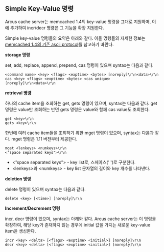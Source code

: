 Simple Key-Value 명령
---------------------

Arcus cache server는 memcached 1.4의 key-value 명령을 그대로 지원하며, 
이에 추가하여 incr/decr 명령은 그 기능을 확장 지원한다.

Simple key-value 명령들의 요약은 아래와 같다.
이들 명령들의 자세한 정보는 [memcached 1.4의 기존 ascii protocol](/doc/protocol.txt)를 참고하기 바란다.

**storage 명령**

set, add, replace, append, prepend, cas 명령이 있으며 syntax는 다음과 같다.

```
<command name> <key> <flags> <exptime> <bytes> [noreply]\r\n<data>\r\n
cas <key> <flags> <exptime> <bytes> <cas unique> [noreply]\r\n<data>\r\n
```

**retrieval 명령**

하나의 cache item을 조회하는 get, gets 명령이 있으며, syntax는 다음과 같다.
get 명령은 value만 조회하는 반면 gets 명령은 value와 함께 cas value도 조회한다.

```
get <key>\r\n
gets <key>\r\n
```

한번에 여러 cache item들을 조회하기 위한 mget 명령이 있으며, syntax는 다음과 같다.
mget 명령은 1.11 버전부터 제공한다.

```
mget <lenkeys> <numkeys>\r\n
<"space separated keys">\r\n
```
- \<”space separated keys”\> - key list로, 스페이스(' ')로 구분한다.
- \<lenkeys\>과 \<numkeys> - key list 문자열의 길이와 key 개수를 나타낸다.

**deletion 명령**

delete 명령이 있으며 syntax는 다음과 같다.

```
delete <key> [<time>] [noreply]\r\n
```

**Increment/Decrement 명령**

incr, decr 명령이 있으며, syntax는 아래와 같다.
Arcus cache server는 이 명령을 확장하여,
해당 key가 존재하지 않는 경우에 initial 값을 가지는 새로운 key-value item을 생성한다.

```
incr <key> <delta> [<flags> <exptime> <initial>] [noreply]\r\n
decr <key> <delta> [<flags> <exptime> <initial>] [noreply]\r\n
```
